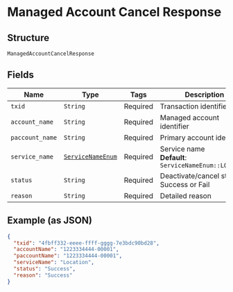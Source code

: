 
# Managed Account Cancel Response

## Structure

`ManagedAccountCancelResponse`

## Fields

| Name | Type | Tags | Description |
|  --- | --- | --- | --- |
| `txid` | `String` | Required | Transaction identifier |
| `account_name` | `String` | Required | Managed account identifier |
| `paccount_name` | `String` | Required | Primary account identifier |
| `service_name` | [`ServiceNameEnum`](../../doc/models/service-name-enum.md) | Required | Service name<br>**Default**: `ServiceNameEnum::LOCATION` |
| `status` | `String` | Required | Deactivate/cancel status, Success or Fail |
| `reason` | `String` | Required | Detailed reason |

## Example (as JSON)

```json
{
  "txid": "4fbff332-eeee-ffff-gggg-7e3bdc90bd28",
  "accountName": "1223334444-00001",
  "paccountName": "1223334444-00001",
  "serviceName": "Location",
  "status": "Success",
  "reason": "Success"
}
```

